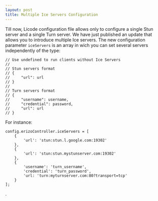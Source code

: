 ```yaml
--- 
layout: post 
title: Multiple Ice Servers Configuration
--- 
```


Till now, Licode configuration file allows only to configure a single Stun server and a single Turn server. We have just published an update that allows you to introduce multiple Ice servers. The new configuration parameter <code>iceServers</code> is an array in wich you can set several servers independently of the type:


	// Use undefined to run clients without Ice Servers
	//
	// Stun servers format
	// {
	//     "url": url
	// }
	//
	// Turn servers format
	// {
	//     "username": username,
	//     "credential": password,
	//     "url": url
	// }

For instance: 

	config.erizoController.iceServers = [
		{
			'url': 'stun:stun.l.google.com:19302'
		},
		{
			'url': 'stun:stun.mystunserver.com:19302'
		},
		{
			'username': 'turn_username',
			'credential': 'turn_password',
			'url: 'turn:myturnserver.com:80?transport=tcp'
		}
	];
.